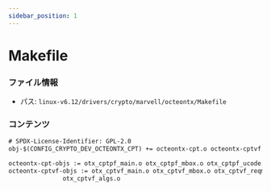 ```yaml
---
sidebar_position: 1
---
```

# Makefile

### ファイル情報

- パス: `linux-v6.12/drivers/crypto/marvell/octeontx/Makefile`

### コンテンツ

```txt
# SPDX-License-Identifier: GPL-2.0
obj-$(CONFIG_CRYPTO_DEV_OCTEONTX_CPT) += octeontx-cpt.o octeontx-cptvf.o

octeontx-cpt-objs := otx_cptpf_main.o otx_cptpf_mbox.o otx_cptpf_ucode.o
octeontx-cptvf-objs := otx_cptvf_main.o otx_cptvf_mbox.o otx_cptvf_reqmgr.o \
		       otx_cptvf_algs.o

```
